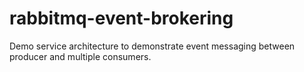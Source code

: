 # rabbitmq-event-brokering
Demo service architecture to demonstrate event messaging between producer and multiple consumers.

